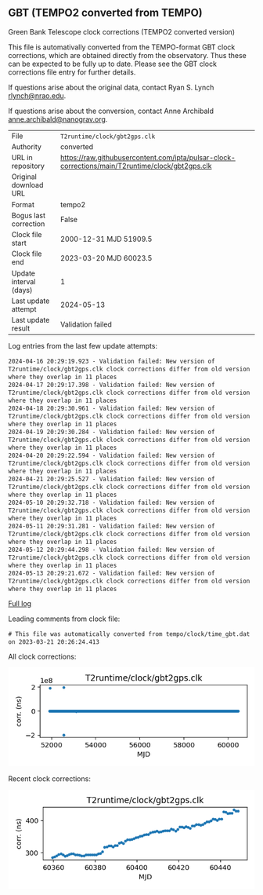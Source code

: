 
## GBT (TEMPO2 converted from TEMPO)

Green Bank Telescope clock corrections (TEMPO2 converted version)

This file is automativally converted from the TEMPO-format GBT
clock corrections, which are obtained directly from the observatory.
Thus these can be expected to be fully up to date. Please see the
GBT clock corrections file entry for further details.

If questions arise about the original data, contact Ryan S. Lynch
<rlynch@nrao.edu>.

If questions arise about the conversion, contact Anne Archibald
<anne.archibald@nanograv.org>.

|     |     |
|:--- |:--- |
| File | `T2runtime/clock/gbt2gps.clk` |
| Authority | converted |
| URL in repository | <https://raw.githubusercontent.com/ipta/pulsar-clock-corrections/main/T2runtime/clock/gbt2gps.clk> |
| Original download URL | <None> |
| Format | tempo2 |
| Bogus last correction | False |
| Clock file start | 2000-12-31 MJD 51909.5 |
| Clock file end | 2023-03-20 MJD 60023.5 |
| Update interval (days) | 1 |
| Last update attempt | 2024-05-13 |
| Last update result | Validation failed |

Log entries from the last few update attempts:
```
2024-04-16 20:29:19.923 - Validation failed: New version of T2runtime/clock/gbt2gps.clk clock corrections differ from old version where they overlap in 11 places
2024-04-17 20:29:17.398 - Validation failed: New version of T2runtime/clock/gbt2gps.clk clock corrections differ from old version where they overlap in 11 places
2024-04-18 20:29:30.961 - Validation failed: New version of T2runtime/clock/gbt2gps.clk clock corrections differ from old version where they overlap in 11 places
2024-04-19 20:29:30.284 - Validation failed: New version of T2runtime/clock/gbt2gps.clk clock corrections differ from old version where they overlap in 11 places
2024-04-20 20:29:22.594 - Validation failed: New version of T2runtime/clock/gbt2gps.clk clock corrections differ from old version where they overlap in 11 places
2024-04-21 20:29:25.527 - Validation failed: New version of T2runtime/clock/gbt2gps.clk clock corrections differ from old version where they overlap in 11 places
2024-05-10 20:29:32.718 - Validation failed: New version of T2runtime/clock/gbt2gps.clk clock corrections differ from old version where they overlap in 11 places
2024-05-11 20:29:31.281 - Validation failed: New version of T2runtime/clock/gbt2gps.clk clock corrections differ from old version where they overlap in 11 places
2024-05-12 20:29:44.298 - Validation failed: New version of T2runtime/clock/gbt2gps.clk clock corrections differ from old version where they overlap in 11 places
2024-05-13 20:29:21.672 - Validation failed: New version of T2runtime/clock/gbt2gps.clk clock corrections differ from old version where they overlap in 11 places
```
[Full log](https://raw.githubusercontent.com/ipta/pulsar-clock-corrections/main/log/T2runtime/clock/gbt2gps.clk.log)

Leading comments from clock file:

    # This file was automatically converted from tempo/clock/time_gbt.dat on 2023-03-21 20:26:24.413



All clock corrections:

![plot of all clock corrections](gbt2gps.clk.png "All corrections")

Recent clock corrections:

![plot of recent clock corrections](gbt2gps.clk.short.png "Recent corrections")

